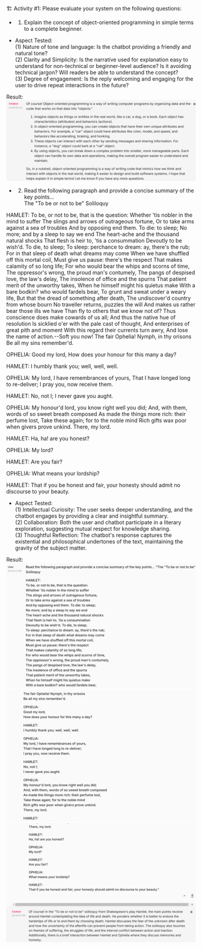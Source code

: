 
🏗️ Activity #1:
Please evaluate your system on the following questions:


* 1. Explain the concept of object-oriented programming in simple terms to a complete beginner.  


* Aspect Tested:  
(1) Nature of tone and language: Is the chatbot providing a friendly and natural tone?  
(2) Clarity and Simplicity: Is the narrative used for explanation easy to understand for non-technical or beginner-level audience? Is it avoiding technical jargon? Will readers be able to understand the concept?  
(3) Degree of engagement: Is the reply welcoming and engaging for the user to drive repeat interactions in the future?  


Result:
![Question 1 ](images/answer001.png "Answer 1")

* 2. Read the following paragraph and provide a concise summary of the key points…  
The "To be or not to be" Soliloquy

HAMLET:
To be, or not to be, that is the question:
Whether 'tis nobler in the mind to suffer
The slings and arrows of outrageous fortune,
Or to take arms against a sea of troubles
And by opposing end them. To die: to sleep;
No more; and by a sleep to say we end
The heart-ache and the thousand natural shocks
That flesh is heir to, 'tis a consummation
Devoutly to be wish'd. To die, to sleep;
To sleep: perchance to dream: ay, there's the rub;
For in that sleep of death what dreams may come
When we have shuffled off this mortal coil,
Must give us pause: there's the respect
That makes calamity of so long life;
For who would bear the whips and scorns of time,
The oppressor's wrong, the proud man's contumely,
The pangs of despised love, the law's delay,
The insolence of office and the spurns
That patient merit of the unworthy takes,
When he himself might his quietus make
With a bare bodkin? who would fardels bear,
To grunt and sweat under a weary life,
But that the dread of something after death,
The undiscover'd country from whose bourn
No traveller returns, puzzles the will
And makes us rather bear those ills we have
Than fly to others that we know not of?
Thus conscience does make cowards of us all;
And thus the native hue of resolution
Is sicklied o'er with the pale cast of thought,
And enterprises of great pith and moment
With this regard their currents turn awry,
And lose the name of action.--Soft you now!
The fair Ophelia! Nymph, in thy orisons
Be all my sins remember'd.

OPHELIA:
Good my lord,
How does your honour for this many a day?

HAMLET:
I humbly thank you; well, well, well.

OPHELIA:
My lord, I have remembrances of yours,
That I have longed long to re-deliver;
I pray you, now receive them.

HAMLET:
No, not I;
I never gave you aught.

OPHELIA:
My honour'd lord, you know right well you did;
And, with them, words of so sweet breath composed
As made the things more rich: their perfume lost,
Take these again; for to the noble mind
Rich gifts wax poor when givers prove unkind.
There, my lord.

HAMLET:
Ha, ha! are you honest?

OPHELIA:
My lord?

HAMLET:
Are you fair?

OPHELIA:
What means your lordship?

HAMLET:
That if you be honest and fair, your honesty should admit no discourse to your beauty.

* Aspect Tested:  
(1)   Intellectual Curiosity: The user seeks deeper understanding, and the chatbot engages by providing a clear and insightful summary.  
(2) Collaboration: Both the user and chatbot participate in a literary exploration, suggesting mutual respect for knowledge sharing.  
(3) Thoughtful Reflection: The chatbot's response captures the existential and philosophical undertones of the text, maintaining the gravity of the subject matter.  

Result:
![Question 2 ](images/answer002-1.png "Paragaph entered")
![Question 2 ](images/answer002-2.png "Paragaph entered")
![Question 2 ](images/answer002-3.png "Reply received")
